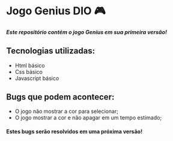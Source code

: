 # Jogo Genius DIO 🎮

##### Este repositório contém o jogo Genius em sua primeira versão!


## Tecnologias utilizadas:

- Html básico
- Css básico
- Javascript básico

## Bugs que podem acontecer:

- O jogo não mostrar a cor para selecionar;
- O jogo mostrar a cor e não apagar em um tempo estimado;

#### Estes bugs serão resolvidos em uma próxima versão!

